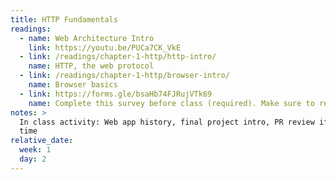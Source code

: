 ```yaml
---
title: HTTP Fundamentals
readings:
  - name: Web Architecture Intro
    link: https://youtu.be/PUCa7CK_VkE
  - link: /readings/chapter-1-http/http-intro/
    name: HTTP, the web protocol
  - link: /readings/chapter-1-http/browser-intro/
    name: Browser basics
  - link: https://forms.gle/bsaHb74FJRujVTk69
    name: Complete this survey before class (required). Make sure to record the personal response code you receive at the end!
notes: >
  In class activity: Web app history, final project intro, PR review if we have
  time
relative_date:
  week: 1
  day: 2
---
```

